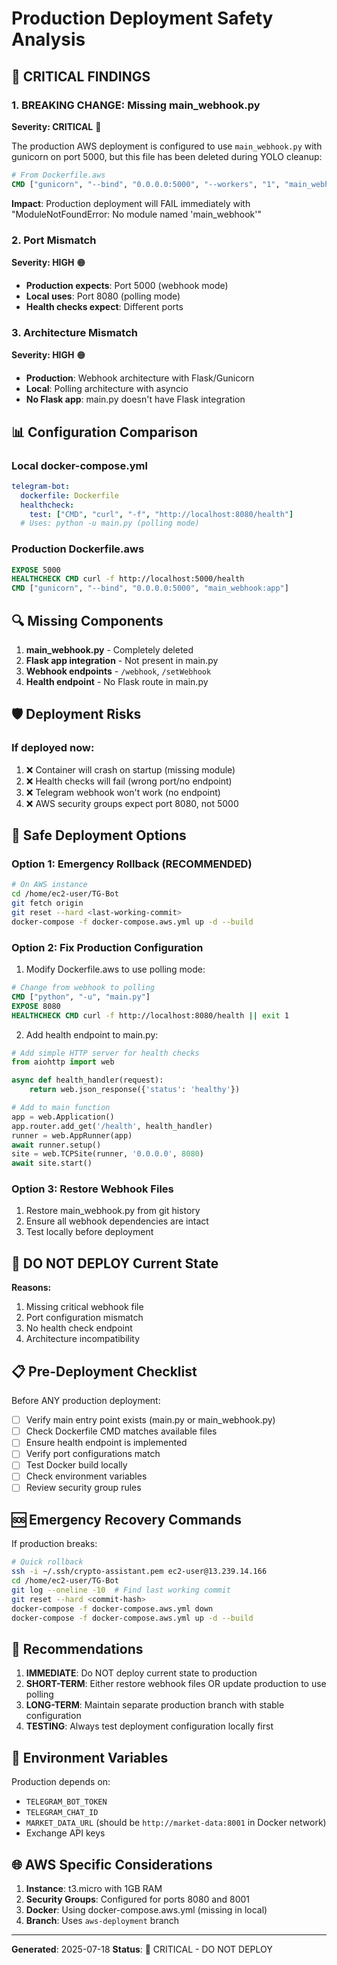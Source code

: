 # Production Deployment Safety Analysis

## 🚨 CRITICAL FINDINGS

### 1. **BREAKING CHANGE: Missing main_webhook.py**
**Severity: CRITICAL** 🔴

The production AWS deployment is configured to use `main_webhook.py` with gunicorn on port 5000, but this file has been deleted during YOLO cleanup:

```dockerfile
# From Dockerfile.aws
CMD ["gunicorn", "--bind", "0.0.0.0:5000", "--workers", "1", "main_webhook:app"]
```

**Impact**: Production deployment will FAIL immediately with "ModuleNotFoundError: No module named 'main_webhook'"

### 2. **Port Mismatch**
**Severity: HIGH** 🟠

- **Production expects**: Port 5000 (webhook mode)
- **Local uses**: Port 8080 (polling mode)
- **Health checks expect**: Different ports

### 3. **Architecture Mismatch**
**Severity: HIGH** 🟠

- **Production**: Webhook architecture with Flask/Gunicorn
- **Local**: Polling architecture with asyncio
- **No Flask app**: main.py doesn't have Flask integration

## 📊 Configuration Comparison

### Local docker-compose.yml
```yaml
telegram-bot:
  dockerfile: Dockerfile
  healthcheck:
    test: ["CMD", "curl", "-f", "http://localhost:8080/health"]
  # Uses: python -u main.py (polling mode)
```

### Production Dockerfile.aws
```dockerfile
EXPOSE 5000
HEALTHCHECK CMD curl -f http://localhost:5000/health
CMD ["gunicorn", "--bind", "0.0.0.0:5000", "main_webhook:app"]
```

## 🔍 Missing Components

1. **main_webhook.py** - Completely deleted
2. **Flask app integration** - Not present in main.py
3. **Webhook endpoints** - `/webhook`, `/setWebhook`
4. **Health endpoint** - No Flask route in main.py

## 🛡️ Deployment Risks

### If deployed now:
1. ❌ Container will crash on startup (missing module)
2. ❌ Health checks will fail (wrong port/no endpoint)
3. ❌ Telegram webhook won't work (no endpoint)
4. ❌ AWS security groups expect port 8080, not 5000

## 🔧 Safe Deployment Options

### Option 1: Emergency Rollback (RECOMMENDED)
```bash
# On AWS instance
cd /home/ec2-user/TG-Bot
git fetch origin
git reset --hard <last-working-commit>
docker-compose -f docker-compose.aws.yml up -d --build
```

### Option 2: Fix Production Configuration
1. Modify Dockerfile.aws to use polling mode:
```dockerfile
# Change from webhook to polling
CMD ["python", "-u", "main.py"]
EXPOSE 8080
HEALTHCHECK CMD curl -f http://localhost:8080/health || exit 1
```

2. Add health endpoint to main.py:
```python
# Add simple HTTP server for health checks
from aiohttp import web

async def health_handler(request):
    return web.json_response({'status': 'healthy'})

# Add to main function
app = web.Application()
app.router.add_get('/health', health_handler)
runner = web.AppRunner(app)
await runner.setup()
site = web.TCPSite(runner, '0.0.0.0', 8080)
await site.start()
```

### Option 3: Restore Webhook Files
1. Restore main_webhook.py from git history
2. Ensure all webhook dependencies are intact
3. Test locally before deployment

## 🚫 DO NOT DEPLOY Current State

**Reasons:**
1. Missing critical webhook file
2. Port configuration mismatch
3. No health check endpoint
4. Architecture incompatibility

## 📋 Pre-Deployment Checklist

Before ANY production deployment:

- [ ] Verify main entry point exists (main.py or main_webhook.py)
- [ ] Check Dockerfile CMD matches available files
- [ ] Ensure health endpoint is implemented
- [ ] Verify port configurations match
- [ ] Test Docker build locally
- [ ] Check environment variables
- [ ] Review security group rules

## 🆘 Emergency Recovery Commands

If production breaks:
```bash
# Quick rollback
ssh -i ~/.ssh/crypto-assistant.pem ec2-user@13.239.14.166
cd /home/ec2-user/TG-Bot
git log --oneline -10  # Find last working commit
git reset --hard <commit-hash>
docker-compose -f docker-compose.aws.yml down
docker-compose -f docker-compose.aws.yml up -d --build
```

## 📝 Recommendations

1. **IMMEDIATE**: Do NOT deploy current state to production
2. **SHORT-TERM**: Either restore webhook files OR update production to use polling
3. **LONG-TERM**: Maintain separate production branch with stable configuration
4. **TESTING**: Always test deployment configuration locally first

## 🔐 Environment Variables

Production depends on:
- `TELEGRAM_BOT_TOKEN`
- `TELEGRAM_CHAT_ID`
- `MARKET_DATA_URL` (should be `http://market-data:8001` in Docker network)
- Exchange API keys

## 🌐 AWS Specific Considerations

1. **Instance**: t3.micro with 1GB RAM
2. **Security Groups**: Configured for ports 8080 and 8001
3. **Docker**: Using docker-compose.aws.yml (missing in local)
4. **Branch**: Uses `aws-deployment` branch

---

**Generated**: 2025-07-18
**Status**: 🔴 CRITICAL - DO NOT DEPLOY